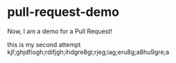 # pull-request-demo
Now, I am a demo for a Pull Request!

this is my second attempt
kjf;ghjdfiogh;rdifjgh;ihdgre8gi;rjeg;iag;eru8g;a8hu9gre;a